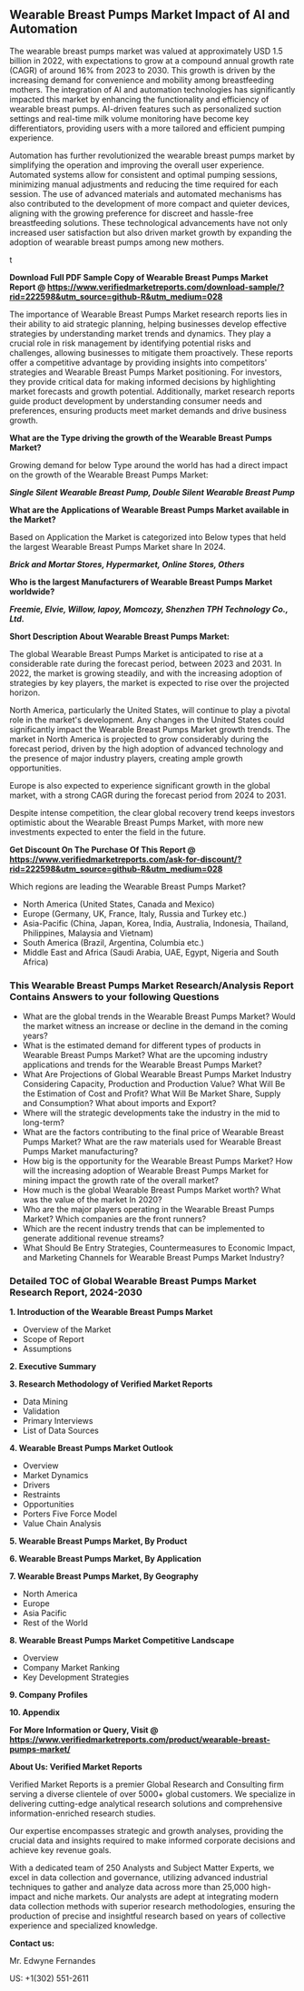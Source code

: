 <h2>Wearable Breast Pumps Market Impact of AI and Automation</h2><p>The wearable breast pumps market was valued at approximately USD 1.5 billion in 2022, with expectations to grow at a compound annual growth rate (CAGR) of around 16% from 2023 to 2030. This growth is driven by the increasing demand for convenience and mobility among breastfeeding mothers. The integration of AI and automation technologies has significantly impacted this market by enhancing the functionality and efficiency of wearable breast pumps. AI-driven features such as personalized suction settings and real-time milk volume monitoring have become key differentiators, providing users with a more tailored and efficient pumping experience.</p><p>Automation has further revolutionized the wearable breast pumps market by simplifying the operation and improving the overall user experience. Automated systems allow for consistent and optimal pumping sessions, minimizing manual adjustments and reducing the time required for each session. The use of advanced materials and automated mechanisms has also contributed to the development of more compact and quieter devices, aligning with the growing preference for discreet and hassle-free breastfeeding solutions. These technological advancements have not only increased user satisfaction but also driven market growth by expanding the adoption of wearable breast pumps among new mothers.</p>t</p><p id="" class=""><strong>Download Full PDF Sample Copy of Wearable Breast Pumps Market Report @ <a href="https://www.verifiedmarketreports.com/download-sample/?rid=222598&utm_source=github-R&utm_medium=028" target="_blank">https://www.verifiedmarketreports.com/download-sample/?rid=222598&utm_source=github-R&utm_medium=028</a></strong></p><p>The importance of&nbsp;Wearable Breast Pumps Market research reports lies in their ability to aid strategic planning, helping businesses develop effective strategies by understanding market trends and dynamics. They play a crucial role in risk management by identifying potential risks and challenges, allowing businesses to mitigate them proactively. These reports offer a competitive advantage by providing insights into competitors' strategies and Wearable Breast Pumps Market positioning. For investors, they provide critical data for making informed decisions by highlighting market forecasts and growth potential. Additionally, market research reports guide product development by understanding consumer needs and preferences, ensuring products meet market demands and drive business growth.</p><p><strong>What are the&nbsp;Type driving the growth of the Wearable Breast Pumps Market?</strong></p><p id="" class="">Growing demand for below Type around the world has had a direct impact on the growth of the Wearable Breast Pumps Market:</p><em><strong>Single Silent Wearable Breast Pump, Double Silent Wearable Breast Pump</strong></em></p><strong>What are the&nbsp;Applications&nbsp;of Wearable Breast Pumps Market available in the Market?</strong></p><p id="" class="">Based on Application the Market is categorized into Below types that held the largest Wearable Breast Pumps Market share In 2024.</p><em><strong>Brick and Mortar Stores, Hypermarket, Online Stores, Others</strong></em></p><strong>Who is the largest Manufacturers of Wearable Breast Pumps Market worldwide?</strong></p><p><em><strong>Freemie, Elvie, Willow, Iapoy, Momcozy, Shenzhen TPH Technology Co., Ltd.</strong></em></p><p id="" class=""><strong>Short Description About Wearable Breast Pumps Market:</strong></p><p>The global Wearable Breast Pumps Market is anticipated to rise at a considerable rate during the forecast period, between 2023 and 2031. In 2022, the market is growing steadily, and with the increasing adoption of strategies by key players, the market is expected to rise over the projected horizon.</p><p>North America, particularly the United States, will continue to play a pivotal role in the market's development. Any changes in the United States could significantly impact the Wearable Breast Pumps Market growth trends. The market in North America is projected to grow considerably during the forecast period, driven by the high adoption of advanced technology and the presence of major industry players, creating ample growth opportunities.</p><p>Europe is also expected to experience significant growth in the global market, with a strong CAGR during the forecast period from 2024 to 2031.</p><p>Despite intense competition, the clear global recovery trend keeps investors optimistic about the Wearable Breast Pumps Market, with more new investments expected to enter the field in the future.</p><p id="" class=""><strong>Get Discount On The Purchase Of This Report @ <a href="https://www.verifiedmarketreports.com/ask-for-discount/?rid=222598&utm_source=github-R&utm_medium=028" target="_blank">https://www.verifiedmarketreports.com/ask-for-discount/?rid=222598&utm_source=github-R&utm_medium=028</a></strong></p>Which regions are leading the Wearable Breast Pumps Market?</p><ul><li>North America (United States, Canada and Mexico)</li><li>Europe (Germany, UK, France, Italy, Russia and Turkey etc.)</li><li>Asia-Pacific (China, Japan, Korea, India, Australia, Indonesia, Thailand, Philippines, Malaysia and Vietnam)</li><li>South America (Brazil, Argentina, Columbia etc.)</li><li>Middle East and Africa (Saudi Arabia, UAE, Egypt, Nigeria and South Africa)</li></ul><h3 id="" class="">This Wearable Breast Pumps Market Research/Analysis Report Contains Answers to your following Questions</h3><ul><li>What are the global trends in the Wearable Breast Pumps Market? Would the market witness an increase or decline in the demand in the coming years?</li><li>What is the estimated demand for different types of products in Wearable Breast Pumps Market? What are the upcoming industry applications and trends for the Wearable Breast Pumps Market?</li><li>What Are Projections of Global Wearable Breast Pumps Market Industry Considering Capacity, Production and Production Value? What Will Be the Estimation of Cost and Profit? What Will Be Market Share, Supply and Consumption? What about imports and Export?</li><li>Where will the strategic developments take the industry in the mid to long-term?</li><li>What are the factors contributing to the final price of Wearable Breast Pumps Market? What are the raw materials used for Wearable Breast Pumps Market manufacturing?</li><li>How big is the opportunity for the Wearable Breast Pumps Market? How will the increasing adoption of Wearable Breast Pumps Market for mining impact the growth rate of the overall market?</li><li>How much is the global Wearable Breast Pumps Market worth? What was the value of the market In 2020?</li><li>Who are the major players operating in the Wearable Breast Pumps Market? Which companies are the front runners?</li><li>Which are the recent industry trends that can be implemented to generate additional revenue streams?</li><li>What Should Be Entry Strategies, Countermeasures to Economic Impact, and Marketing Channels for Wearable Breast Pumps Market Industry?</li></ul><h3 id="" class="">Detailed TOC of Global Wearable Breast Pumps Market Research Report, 2024-2030</h3><p id="" class=""><strong>1. Introduction of the Wearable Breast Pumps Market</strong></p><ul><li>Overview of the Market</li><li>Scope of Report</li><li>Assumptions</li></ul><p id="" class=""><strong>2. Executive Summary</strong></p><p id="" class=""><strong>3. Research Methodology of Verified Market Reports</strong></p><ul><li>Data Mining</li><li>Validation</li><li>Primary Interviews</li><li>List of Data Sources</li></ul><p id="" class=""><strong>4. Wearable Breast Pumps Market Outlook</strong></p><ul><li>Overview</li><li>Market Dynamics</li><li>Drivers</li><li>Restraints</li><li>Opportunities</li><li>Porters Five Force Model</li><li>Value Chain Analysis</li></ul><p id="" class=""><strong>5. Wearable Breast Pumps Market, By Product</strong></p><p id="" class=""><strong>6. Wearable Breast Pumps Market, By Application</strong></p><p id="" class=""><strong>7. Wearable Breast Pumps Market, By Geography</strong></p><ul><li>North America</li><li>Europe</li><li>Asia Pacific</li><li>Rest of the World</li></ul><p id="" class=""><strong>8. Wearable Breast Pumps Market Competitive Landscape</strong></p><ul><li>Overview</li><li>Company Market Ranking</li><li>Key Development Strategies</li></ul><p id="" class=""><strong>9. Company Profiles</strong></p><p id="" class=""><strong>10. Appendix</strong></p><p id="" class=""><strong>For More Information or Query, Visit @ <a href="https://www.verifiedmarketreports.com/product/wearable-breast-pumps-market/" target="_blank">https://www.verifiedmarketreports.com/product/wearable-breast-pumps-market/</a></strong></p><p id="" class=""><strong>About Us: Verified Market Reports</strong></p><p id="" class="">Verified Market Reports is a premier Global Research and Consulting firm serving a diverse clientele of over 5000+ global customers. We specialize in delivering cutting-edge analytical research solutions and comprehensive information-enriched research studies.</p><p id="" class="">Our expertise encompasses strategic and growth analyses, providing the crucial data and insights required to make informed corporate decisions and achieve key revenue goals.</p><p id="" class="">With a dedicated team of 250 Analysts and Subject Matter Experts, we excel in data collection and governance, utilizing advanced industrial techniques to gather and analyze data across more than 25,000 high-impact and niche markets. Our analysts are adept at integrating modern data collection methods with superior research methodologies, ensuring the production of precise and insightful research based on years of collective experience and specialized knowledge.</p><p id="" class=""><strong>Contact us:</strong></p><p id="" class="">Mr. Edwyne Fernandes</p><p id="" class="">US: +1(302) 551-2611</p>